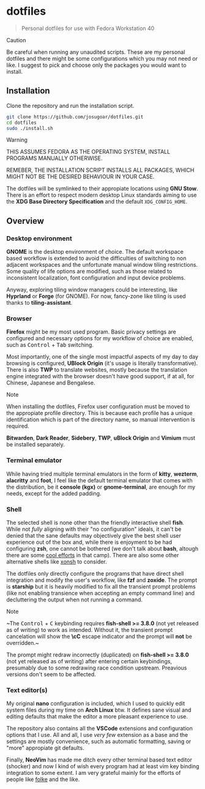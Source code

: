 # dotfiles

> Personal dotfiles for use with Fedora Workstation 40

> [!CAUTION]
> Be careful when running any unaudited scripts. These are my personal dotfiles and there might be some configurations which you may not need or like. I suggest to pick and choose only the packages you would want to install.

## Installation

Clone the repository and run the installation script.

```sh
git clone https://github.com/josugoar/dotfiles.git
cd dotfiles
sudo ./install.sh
```

> [!WARNING]
> THIS ASSUMES FEDORA AS THE OPERATING SYSTEM, INSTALL PROGRAMS MANUALLY OTHERWISE.
>
> REMEBER, THE INSTALLATION SCRIPT INSTALLS ALL PACKAGES, WHICH MIGHT NOT BE THE DESIRED BEHAVIOUR IN YOUR CASE.

The dotfiles will be symlinked to their appropiate locations using **GNU Stow**. There is an effort to respect modern desktop Linux standards aiming to use the **XDG Base Directory Specification** and the default `XDG_CONFIG_HOME`.

## Overview

### Desktop environment

**GNOME** is the desktop environment of choice. The default workspace based workflow is extended to avoid the difficulties of switching to non adjacent workspaces and the unfortunate manual window tiling restrictions. Some quality of life options are modified, such as those related to inconsistent localization, font configuration and input device problems.

Anyway, exploring tiling window managers could be interesting, like **Hyprland** or **Forge** (for GNOME). For now, fancy-zone like tiling is used thanks to **tiling-assistant**.

### Browser

**Firefox** might be my most used program. Basic privacy settings are configured and necessary options for my workflow of choice are enabled, such as <kbd>Control</kbd> + <kbd>Tab</kbd> switching.

Most importantly, one of the single most impactful aspects of my day to day browsing is configured, **UBlock Origin** (it's usage is literally transformative). There is also **TWP** to translate websites, mostly because the translation engine integrated with the browser doesn't have good support, if at all, for Chinese, Japanese and Bengalese.

> [!NOTE]  
> When installing the dotfiles, Firefox user configuration must be moved to the appropiate profile directory. This is because each profile has a unique identification which is part of the directory name, so manual intervention is required.
>
> **Bitwarden**, **Dark Reader**, **Sidebery**, **TWP**, **uBlock Origin** and **Vimium** must be installed separately.

### Terminal emulator

While having tried multiple terminal emulators in the form of **kitty**, **wezterm**, **alacritty** and **foot**, I feel like the default terminal emulator that comes with the distribution, be it **console (kgx)** or **gnome-terminal**, are enough for my needs, except for the added padding.

### Shell

The selected shell is none other than the friendly interactive shell **fish**. While not *fully* aligning with their "no configuration" ideals, it can't be denied that the sane defaults may objectively give the best shell user experience out of the box and, while there is enjoyment to be had configuring **zsh**, one cannot be bothered (we don't talk about **bash**, altough there are some [cool efforts](https://github.com/akinomyoga/ble.sh) in that camp). There are also some other alternative shells like [xonsh](https://github.com/xonsh/xonsh) to consider.

The dotfiles only directly configure the programs that have direct shell integration and modify the user's workflow, like **fzf** and **zoxide**. The prompt is **starship** but it is heavily modified to fix all the transient prompt problems (like not enabling transience when accepting an empty command line) and decluttering the output when not running a command.

> [!NOTE]  
> ~The <kbd>Control</kbd> + <kbd>C</kbd> keybinding requires **fish-shell >= 3.8.0** (not yet released as of writing) to work as intended. Without it, the transient prompt cancelation will show the **\cC** escape indicator and the prompt will **not** be overridden.~
>
> The prompt might redraw incorrectly (duplicated) on **fish-shell >= 3.8.0** (not yet released as of writing) after entering certain keybindings, presumably due to some redrawing race condition upstream. Preavious versions don't seem to be affected.

### Text editor(s)

My original **nano** configuration is included, which I used to quickly edit system files during my time on **Arch Linux** btw. It defines sane visual and editing defaults that make the editor a more pleasant experience to use.

The repository also contains all the **VSCode** extensions and configuration options that I use. All and all, I use *very few* extension as a base and the settings are mostly convenience, such as automatic formatting, saving or "more" appropiate git defaults.

Finally, **NeoVim** has made me ditch every other terminal based text editor (shocker) and now I kind of wish every program had at least vim key binding integration to some extent. I am very grateful mainly for the efforts of people like [folke](https://github.com/folke) and the like.
